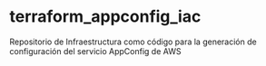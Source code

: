# terraform_appconfig_iac
Repositorio de Infraestructura como código para la generación de configuración del servicio AppConfig de AWS
